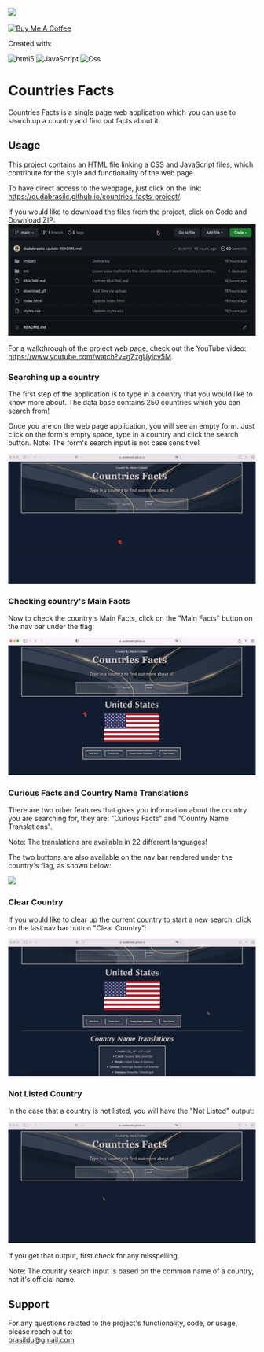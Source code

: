 ![](https://visitor-badge.glitch.me/badge?page_id=puneethreddyhc.onlineadv)

<a href="https://www.buymeacoffee.com/dudabrasilc" target="_blank"><img src="https://cdn.buymeacoffee.com/buttons/v2/default-yellow.png" alt="Buy Me A Coffee" width="195" height="55"></a>

Created with:  

<img alt="html5" src="https://img.shields.io/badge/-HTML5-E34F26?style=flat-square&logo=html5&logoColor=white" /> <img alt="JavaScript" src="https://img.shields.io/badge/JavaScript-323330?style=flat-square&logo=javascript&logoColor=F7DF1E" /> <img alt="Css" src="https://img.shields.io/badge/CSS-239120?&style=flat-square&logo=css3&logoColor=white" />

# Countries Facts

Countries Facts is a single page web application which you can use to search up a country and find out facts about it.
  
## Usage
This project contains an HTML file linking a CSS and JavaScript files, which contribute for the style and functionality of the web page.
  
To have direct access to the webpage, just click on the link:
https://dudabrasilc.github.io/countries-facts-project/.
  
If you would like to download the files from the project, click on Code and Download ZIP:  
![](readme-gifs/download-files.gif)
  
For a walkthrough of the project web page, check out the YouTube video:
https://www.youtube.com/watch?v=gZzgUyicv5M.
  
### Searching up a country
The first step of the application is to type in a country that you would like to know more about. The data base contains 250 countries which you can search from!
  
Once you are on the web page application, you will see an empty form. Just click on the form's empty space, type in a country and click the search button. 
Note: The form's search input is not case sensitive!
  
![](readme-gifs/search-country.gif)
  
  
### Checking country's Main Facts
Now to check the country's Main Facts, click on the "Main Facts" button on the nav bar under the flag:  
  
![](readme-gifs/main-facts.gif)
  
  
### Curious Facts and Country Name Translations
There are two other features that gives you information about the country you are searching for, they are: "Curious Facts" and "Country Name Translations". 
  
Note: The translations are available in 22 different languages!
  
The two buttons are also available on the nav bar rendered under the country's flag, as shown below:
  
![](readme-gifs/curiousf-and-transl.gif)
  
  
### Clear Country
If you would like to clear up the current country to start a new search, click on the last nav bar button "Clear Country":
  
![](readme-gifs/clear-country.gif)
  
  
### Not Listed Country
In the case that a country is not listed, you will have the "Not Listed" output:
  
![](readme-gifs/not-listed.gif)
  
If you get that output, first check for any misspelling.
  
Note: The country search input is based on the common name of a country, not it's official name.
  
  
## Support
For any questions related to the project's functionality, code, or usage, please reach out to:  
brasildu@gmail.com
